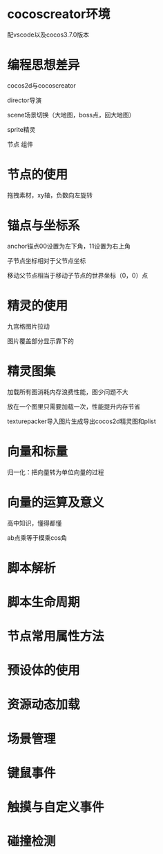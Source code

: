 # cocoscreator环境

配vscode以及cocos3.7.0版本

# 编程思想差异

cocos2d与cocoscreator

director导演

scene场景切换（大地图，boss点，回大地图）

sprite精灵

节点 组件

# 节点的使用

拖拽素材，xy轴，负数向左旋转

# 锚点与坐标系

anchor锚点00设置为左下角，11设置为右上角

子节点坐标相对于父节点坐标

移动父节点相当于移动子节点的世界坐标（0，0）点

# 精灵的使用

九宫格图片拉动

图片覆盖部分显示靠下的

# 精灵图集

加载所有图消耗内存浪费性能，图少问题不大

放在一个图里只需要加载一次，性能提升内存节省

texturepacker导入图片生成导出cocos2d精灵图和plist

# 向量和标量

归一化：把向量转为单位向量的过程

# 向量的运算及意义

高中知识，懂得都懂

ab点乘等于模乘cos角

# 脚本解析



# 脚本生命周期

# 节点常用属性方法

# 预设体的使用

# 资源动态加载

# 场景管理

# 键鼠事件

# 触摸与自定义事件

# 碰撞检测
